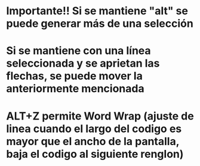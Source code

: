 
# Importante!! Si se mantiene "alt" se puede generar más de una selección 
# Si se mantiene con una línea seleccionada y se aprietan las flechas, se puede mover la anteriormente mencionada

# ALT+Z permite Word Wrap (ajuste de linea cuando el largo del codigo es mayor que el ancho de la pantalla, baja el codigo al siguiente renglon)

